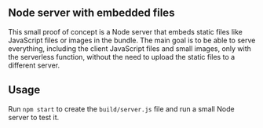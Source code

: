 ## Node server with embedded files

This small proof of concept is a Node server that embeds static files like JavaScript files or images in the bundle. The main goal is to be able to serve everything, including the client JavaScript files and small images, only with the serverless function, without the need to upload the static files to a different server.

## Usage

Run `npm start` to create the `build/server.js` file and run a small Node server to test it.
